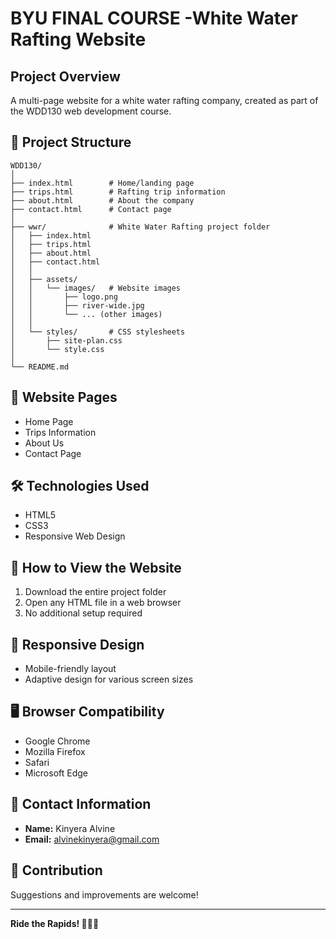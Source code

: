 # BYU FINAL COURSE -White Water Rafting Website

## Project Overview
A multi-page website for a white water rafting company, created as part of the WDD130 web development course.

## 📂 Project Structure
```
WDD130/
│
├── index.html        # Home/landing page
├── trips.html        # Rafting trip information
├── about.html        # About the company
├── contact.html      # Contact page
│
├── wwr/              # White Water Rafting project folder
│   ├── index.html
│   ├── trips.html
│   ├── about.html
│   ├── contact.html
│   │
│   ├── assets/
│   │   └── images/   # Website images
│   │       ├── logo.png
│   │       ├── river-wide.jpg
│   │       └── ... (other images)
│   │
│   └── styles/       # CSS stylesheets
│       ├── site-plan.css
│       └── style.css
│
└── README.md
```

## 🌟 Website Pages
- Home Page
- Trips Information
- About Us
- Contact Page

## 🛠️ Technologies Used
- HTML5
- CSS3
- Responsive Web Design

## 🚀 How to View the Website
1. Download the entire project folder
2. Open any HTML file in a web browser
3. No additional setup required

## 📱 Responsive Design
- Mobile-friendly layout
- Adaptive design for various screen sizes

## 🖥️ Browser Compatibility
- Google Chrome
- Mozilla Firefox
- Safari
- Microsoft Edge

## 📧 Contact Information
- **Name:** Kinyera Alvine
- **Email:** alvinekinyera@gmail.com

## 🤝 Contribution
Suggestions and improvements are welcome!

---

**Ride the Rapids! 🚣‍♂️🌊**